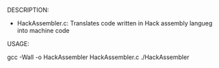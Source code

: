 DESCRIPTION:

+ HackAssembler.c: Translates code written in Hack assembly langueg into machine code

USAGE:

gcc -Wall -o HackAssembler HackAssembler.c 
./HackAssembler 
